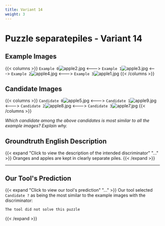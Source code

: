 ```yaml
---
title: Variant 14
weight: 3
---
```


# Puzzle separatepiles - Variant 14

## Example Images
{{< columns >}}
`Example 0`![apple2.jpg](/natscene-data/images/apple2.jpg)
<--->
`Example 1`![apple3.jpg](/natscene-data/images/apple3.jpg)
<--->
`Example 2`![apple4.jpg](/natscene-data/images/apple4.jpg)
<--->
`Example 3`![apple1.jpg](/natscene-data/images/apple1.jpg)
{{< /columns >}}

## Candidate Images
{{< columns >}}
`Candidate 0`![apple5.jpg](/natscene-data/images/apple5.jpg)
<--->
`Candidate 1`![apple9.jpg](/natscene-data/images/apple9.jpg)
<--->
`Candidate 2`![apple8.jpg](/natscene-data/images/apple8.jpg)
<--->
`Candidate 3`![apple7.jpg](/natscene-data/images/apple7.jpg)
{{< /columns >}}

*Which candidate among the above candidates is most similar to all the example images? Explain why.*

## Groundtruth English Description

{{< expand "Click to view the description of the intended discriminator" "..." >}}
Oranges and apples are kept in clearly separate piles.
{{< /expand >}}

---



## Our Tool's Prediction

{{< expand "Click to view our tool's prediction" "..." >}}
Our tool selected `Candidate ?` as being the most similar to the example images with the discriminator:
```plaintext
The tool did not solve this puzzle
```
{{< /expand >}}
